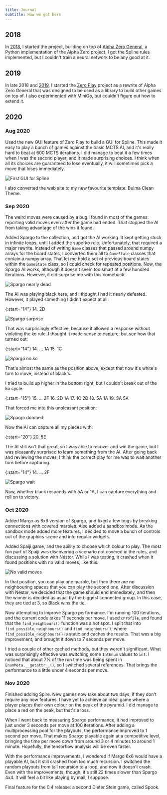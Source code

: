 ```yaml
---
title: Journal
subtitle: How we got here
---
```


## 2018
In [2018], I started the project, building on top of [Alpha Zero General], a
Python implementation of the Alpha Zero project. I got the Spline rules
implemented, but I couldn't train a neural network to be any good at it.

[2018]: 2018.md
[Alpha Zero General]: https://github.com/suragnair/alpha-zero-general

## 2019
In late 2018 and [2019], I started the [Zero Play] project as a rewrite of Alpha
Zero General that was designed to be used as a library to build other games on
top of. I also experimented with MiniGo, but couldn't figure out how to extend
it.

[2019]: 2019.md
[Zero Play]: https://donkirkby.github.io/zero-play/

## 2020
### Aug 2020
Used the new GUI feature of Zero Play to build a GUI for Spline. This made it
easy to play a bunch of games against the basic MCTS AI, and it's really hard to
beat at 600 MCTS iterations. I did manage to beat it a few times when I was the
second player, and it made surprising choices. I think when all its choices are
guaranteed to lose eventually, it will sometimes pick a move that loses
immediately. 

![First GUI for Spline]

I also converted the web site to my new favourite template: Bulma Clean Theme.

[First GUI for Spline]: 2020/first_spline_gui.png

### Sep 2020
The weird moves were caused by a bug I found in most of the games: reporting
valid moves even after the game had ended. That stopped the AI from taking
advantage of the wins it found.

Added Spargo to the collection, and got the AI working. It kept getting stuck in
infinite loops, until I added the superko rule. Unfortunately, that required a
major rewrite. Instead of writing `Game` classes that passed around numpy arrays
for the board states, I converted them all to `GameState` classes that contain a
numpy array. That let me hold a set of previous board states within the
`GameState` class, so I could check for repeated positions. Now, the Spargo AI
works, although it doesn't seem too smart at a few hundred iterations. However,
it did surprise me with this comeback:

![Spargo nearly dead]

The AI was playing black here, and I thought I had it nearly defeated. However,
it played something I didn't expect at all:

{:start="14"}
14. 2D

![Spargo surprise]

That was surprisingly effective, because it allowed a response without violating
the ko rule. I thought it made sense to capture, but see how that turned out:

{:start="14"}
14. ... 1A
15. 1C

![Spargo no ko]

That's almost the same as the position above, except that now it's white's turn
to move, instead of black's.

I tried to build up higher in the bottom right, but I couldn't break out of the
ko cycle.

{:start="15"}
15. ... 2F
16. 2D 1A
17. 1C 2D
18. 5A 1A
19. 3A 5A

That forced me into this unpleasant position:

![Spargo doomed]

Now the AI can capture all my pieces with:

{:start="20"}
20. 5E

The AI still isn't that great, so I was able to recover and win the game, but I
was pleasantly surprised to learn something from the AI. After going back and
reviewing the moves, I think the correct play for me was to wait another turn
before capturing.

{:start="14"}
14. ... 2F

![Spargo wait]

Now, whether black responds with 5A or 1A, I can capture everything and roll on
to victory.

[Spargo nearly dead]: 2020/spargo-nearly-dead.png
[Spargo surprise]: 2020/spargo-surprise.png
[Spargo no ko]: 2020/spargo-no-ko.png
[Spargo doomed]: 2020/spargo-doomed.png
[Spargo wait]: 2020/spargo-wait.png

### Oct 2020
Added Margo as 6x6 version of Spargo, and fixed a few bugs by breaking
connections with covered marbles. Also added a sandbox mode. As the sandbox
mode added more features, I decided to move a bunch of controls out of the
graphics scene and into regular widgets.

Added Spaiji game, and the ability to choose which colour to play. The most fun
part of Spaiji was discovering a scenario not covered in the rules, and
discussing a solution with Néstor. While I was testing, it crashed when it found
positions with no valid moves, like this:

![No valid moves](2020/spaiji_blocked.png)

In that position, you can play one marble, but then there are no neighbouring
spaces that you can play the second one. After discussion with Néstor, we
decided that the game should end immediately, and then the winner is decided as
usual by the biggest connected group. In this case, they are tied at 3, so Black
wins the tie.

Now attempting to improve Spargo performance. I'm running 100 iterations, and
the current code takes 11 seconds per move. I used `cProfile`, and found that
the `find_neighbours()` function was a hot spot. I split that into
`find_possible_neighbours()` and `find_neighbours()`, where
`find_possible_neighbours()` is static and caches the results. That was a big
improvement, and brought it down to 7 seconds per move.

I tried a couple of other cached methods, but they weren't significant. What
was surprisingly effective was switching some `IntEnum` values to `int`. I
noticed that about 7% of the run time was being spent in `EnumMeta.__getattr__()`,
so I switched several references. That brings the performance to a little under
4 seconds per move.

### Nov 2020
Finished adding Spire. New games now take about two days, if they don't require
any new features. I have yet to achieve an ideal game where a player places
their own colour on the peak of the pyramid. I did manage to place a red on the
peak, but that's a loss.

When I went back to measuring Spargo performance, it had improved to just under
3 seconds per move at 100 iterations. After adding a multiprocessing pool for
the playouts, the performance improved to 1 second per move. That makes Spargo
playable again at a competitive level, bringing the time per move down from
around 3 or 4 minutes to around 1 minute. Hopefully, the tensorflow analysis
will be even faster.

With the performance improvements, I wondered if Margo 6x6 would have a playable
AI, but it still crashed from too much recursion. I switched the random playouts
from tail recursion to a loop, and now it doesn't crash. Even with the
improvements, though, it's still 22 times slower than Spargo 4x4. It will feel
a bit like playing by mail, I suppose.

Final feature for the 0.4 release: a second Dieter Stein game, called Spook.
